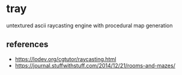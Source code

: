 # tray

untextured ascii raycasting engine with procedural map generation

## references

* https://lodev.org/cgtutor/raycasting.html
* https://journal.stuffwithstuff.com/2014/12/21/rooms-and-mazes/
